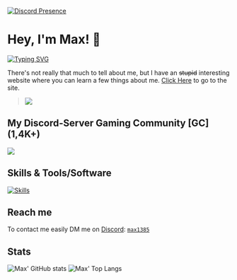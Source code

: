 [![Discord Presence](https://lanyard-profile-readme.vercel.app/api/770636457043034112?idleMessage=Currently%20there%20is%20no%20status%20message%20displayed%20on%20Discord.%20:D)](https://discord.com/users/770636457043034112)

# Hey, I'm Max! 👋

<a href="https://git.io/typing-svg"><img src="https://readme-typing-svg.herokuapp.com?font=JetBrains+Mono&pause=1000&color=026ADD&center=true&vCenter=true&width=500&lines=Discord+Bot+Developer;Discord+Server+Owner+(1%2C4K%2B);Designer;Discord+Server+Moderator;Hobby+Programmer;Always+learning+new+things;My+Discord-Server%3A+https%3A%2F%2Fdsc.gg%2Ferde" alt="Typing SVG" /></a>

There's not really that much to tell about me, but I have an ~~stupid~~ interesting website where you can learn a few things about me. [Click Here](https://max1385.netlify.app) to go to the site.

> ![](https://komarev.com/ghpvc/?username=Max1385&label=PROFILE+VIEWS&color=blue&style=plastic)

## My Discord-Server Gaming Community [GC] (1,4K+)
[![](https://img.shields.io/discord/831073014887088148?label=discord&style=for-the-badge&logo=discord&color=5865F2&logoColor=white)](https://discord.gg/gaming-community-831073014887088148)

## Skills & Tools/Software
[![Skills](https://skillicons.dev/icons?i=py,js,nodejs,vscode,ps,discord,github,git,stackoverflow)](https://github.com/Max1385)

## Reach me

To contact me easily DM me on [Discord](https://discord.com): [`max1385`](https://discord.com/users/770636457043034112)

## Stats
![Max' GitHub stats](https://github-readme-stats.vercel.app/api?username=max1385&show_icons=true&theme=transparent)
![Max' Top Langs](https://github-readme-stats.vercel.app/api/top-langs/?username=max1385&layout=compact%theme=transparent)
